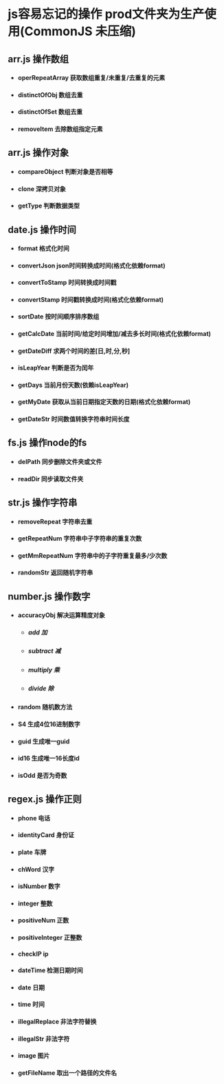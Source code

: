 # js容易忘记的操作 prod文件夹为生产使用(CommonJS 未压缩)

## arr.js 操作数组
* #### operRepeatArray 获取数组重复/未重复/去重复的元素
* #### distinctOfObj 数组去重
* #### distinctOfSet 数组去重
* #### removeItem 去除数组指定元素

## arr.js 操作对象
* #### compareObject 判断对象是否相等
* #### clone 深拷贝对象
* #### getType 判断数据类型

## date.js 操作时间
* #### format 格式化时间
* #### convertJson json时间转换成时间(格式化依赖format)
* #### convertToStamp 时间转换成时间戳
* #### convertStamp 时间戳转换成时间(格式化依赖format)
* #### sortDate 按时间顺序排序数组
* #### getCalcDate 当前时间/给定时间增加/减去多长时间(格式化依赖format)
* #### getDateDiff 求两个时间的差[日,时,分,秒]
* #### isLeapYear 判断是否为闰年
* #### getDays 当前月份天数(依赖isLeapYear)
* #### getMyDate 获取从当前日期指定天数的日期(格式化依赖format)
* #### getDateStr 时间数值转换字符串时间长度

## fs.js 操作node的fs
* #### delPath 同步删除文件夹或文件
* #### readDir 同步读取文件夹

## str.js 操作字符串
* #### removeRepeat 字符串去重
* #### getRepeatNum 字符串中子字符串的重复次数
* #### getMmRepeatNum 字符串中的子字符重复最多/少次数
* #### randomStr 返回随机字符串

## number.js 操作数字
* #### accuracyObj 解决运算精度对象
  * ##### add 加
  * ##### subtract 减
  * ##### multiply 乘
  * ##### divide 除
* #### random 随机数方法
* #### S4 生成4位16进制数字
* #### guid 生成唯一guid
* #### id16 生成唯一16长度id
* #### isOdd 是否为奇数

## regex.js 操作正则
* #### phone 电话
* #### identityCard 身份证
* #### plate 车牌
* #### chWord 汉字
* #### isNumber 数字
* #### integer 整数
* #### positiveNum 正数
* #### positiveInteger 正整数
* #### checkIP ip
* #### dateTime 检测日期时间
* #### date 日期
* #### time 时间
* #### illegalReplace 非法字符替换
* #### illegalStr 非法字符
* #### image 图片
* #### getFileName 取出一个路径的文件名
